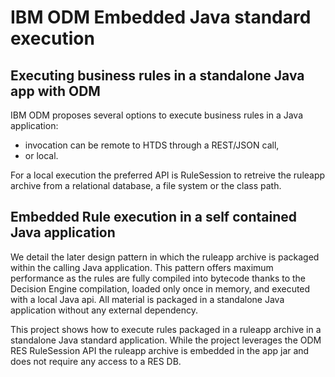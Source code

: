 # IBM ODM Embedded Java standard execution
## Executing business rules in a standalone Java app with ODM

IBM ODM proposes several options to execute business rules in a Java application:
- invocation can be remote to HTDS through a REST/JSON call,
- or local.

For a local execution the preferred API is RuleSession to retreive the ruleapp archive from a relational database, a file system or the class path.
## Embedded Rule execution in a self contained Java application
We detail the later design pattern in which the ruleapp archive is packaged within the calling Java application.
This pattern offers maximum performance as the rules are fully compiled into bytecode thanks to the Decision Engine compilation, loaded only once in memory, and executed with a local Java api. All material is packaged in a standalone Java application without any external dependency.

This project shows how to execute rules packaged in a ruleapp archive in a standalone Java standard application.
While the project leverages the ODM RES RuleSession API the ruleapp archive is embedded in the app jar and does not require any access to a RES DB.
